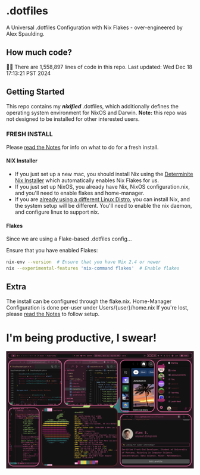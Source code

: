 # .dotfiles
A Universal .dotfiles Configuration with Nix Flakes - over-engineered by Alex Spaulding.

## How much code?
👨‍💻 There are 1,558,897 lines of code in this repo. Last updated: Wed Dec 18 17:13:21 PST 2024

## Getting Started
This repo contains my ___nixified___ .dotfiles, which additionally defines the operating system environment for NixOS and Darwin.
__Note:__ this repo was not designed to be installed for other interested users.

### FRESH INSTALL
Please [read the Notes](notes.md) for info on what to do for a fresh install.

#### NIX Installer
- If you just set up a new mac, you should install Nix using the [Determinite Nix Installer](https://github.com/DeterminateSystems/nix-installer) which automatically enables Nix Flakes for us.
- If you just set up NixOS, you already have Nix, NixOS configuration.nix, and you'll need to enable flakes and home-manager.
- If you are [already using a different Linux Distro](https://nixos.wiki/wiki/Installing_from_Linux), you can install Nix, and the system setup will be different. You'll need to enable the nix daemon, and configure linux to support nix. 

#### Flakes
Since we are using a Flake-based .dotfiles config...

Ensure that you have enabled Flakes:
```bash
nix-env --version  # Ensure that you have Nix 2.4 or newer
nix --experimental-features 'nix-command flakes'  # Enable flakes
```

## Extra 
The install can be configured through the flake.nix.
Home-Manager Configuration is done per-user under Users/{user}/home.nix
If you're lost, please [read the Notes](notes.md) to follow setup.


# I'm being productive, I swear!
![macOS-NIXY](./macOS-NIXY.png)